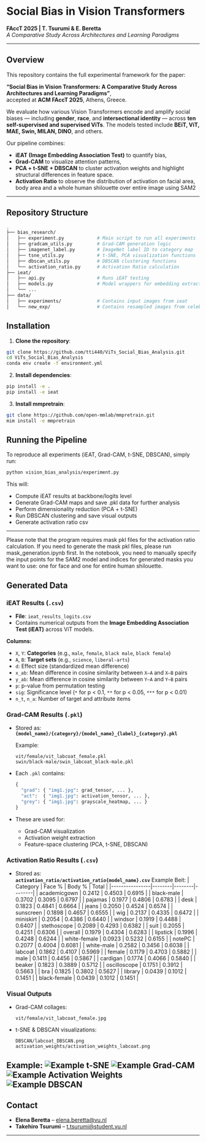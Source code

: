 # Social Bias in Vision Transformers

**FAccT 2025 | T. Tsurumi & E. Beretta**  
*A Comparative Study Across Architectures and Learning Paradigms*

---

## Overview

This repository contains the full experimental framework for the paper:

**“Social Bias in Vision Transformers: A Comparative Study Across Architectures and Learning Paradigms”**,  
accepted at **ACM FAccT 2025**, Athens, Greece.

We evaluate how various Vision Transformers encode and amplify social biases — including **gender**, **race**, and **intersectional identity** — across **ten self-supervised and supervised ViTs**. The models tested include **BEiT, ViT, MAE, Swin, MILAN, DINO**, and others.

Our pipeline combines:
- **iEAT (Image Embedding Association Test)** to quantify bias,
- **Grad-CAM** to visualize attention patterns,
- **PCA + t-SNE + DBSCAN** to cluster activation weights and highlight structural differences in feature space.
- **Activation Ratio** to observe the distribution of activation on facial area, body area and a whole human shilouette over entire image using SAM2
---

## Repository Structure

```bash
.
├── bias_research/
│   ├── experiment.py            # Main script to run all experiments
│   ├── gradcam_utils.py         # Grad-CAM generation logic
│   ├── imagenet_label.py        # ImageNet label ID to category map
│   ├── tsne_utils.py            # t-SNE, PCA visualization functions
│   ├── dbscan_utils.py          # DBSCAN clustering functions
│   └── activation_ratio.py      # Activation Ratio calculation
├── ieat/
│   ├── api.py                   # Runs iEAT testing
│   ├── models.py                # Model wrappers for embedding extraction
│   └── ...
├── data/
│   ├── experiments/             # Contains input images from ieat
│   └── new_exp/                 # Contains resampled images from celebA
```

## Installation
1. **Clone the repository**:
```bash
git clone https://github.com/tti440/ViTs_Social_Bias_Analysis.git
cd ViTs_Social_Bias_Analysis
conda env create -f environment.yml
```
2. **Install dependencies**:
```bash
pip install -e .
pip install -e ieat 
```
3. **Install mmpretrain**:
```bash
git clone https://github.com/open-mmlab/mmpretrain.git
mim install -e mmpretrain
```

## Running the Pipeline

To reproduce all experiments (iEAT, Grad-CAM, t-SNE, DBSCAN), simply run:

```bash
python vision_bias_analysis/experiment.py
```

This will:
- Compute iEAT results at backbone/logits level
- Generate Grad-CAM maps and save .pkl data for further analysis
- Perform dimensionality reduction (PCA + t-SNE)
- Run DBSCAN clustering and save visual outputs
- Generate activation ratio csv
---
Please note that the program requires mask pkl files for the activation ratio calculation.
If you need to generate the mask pkl files, please run mask_generation.ipynb first.
In the notebook, you need to manually specify the input points for the SAM2 model and indices for generated masks you want to use: one for face and one for entire human shilouette.

## Generated Data

### iEAT Results (`.csv`)
- **File**: `ieat_results_logits.csv`
- Contains numerical outputs from the **Image Embedding Association Test (iEAT)** across ViT models.

**Columns:**
- `X`, `Y`: **Categories** (e.g., `male`, `female`, `black male`, `black female`)
- `A`, `B`: **Target sets** (e.g., `science`, `liberal-arts`)
- `d`: Effect size (standardized mean difference)
- `x_ab`: Mean difference in cosine similarity between `X–A` and `X–B` pairs
- `y_ab`: Mean difference in cosine similarity between `Y–A` and `Y–B` pairs
- `p`: p-value from permutation testing
- `sig`: Significance level (`*` for p < 0.1, `**` for p < 0.05, `***` for p < 0.01)
- `n_t`, `n_a`: Number of target and attribute items

### Grad-CAM Results (`.pkl`)
- Stored as:  
  **`{model_name}/{category}/{model_name}_{label}_{category}.pkl`**

  Example:
  ```
  vit/female/vit_labcoat_female.pkl
  swin/black-male/swin_labcoat_black-male.pkl
  ```

- Each `.pkl` contains:
  ```python
  {
    "grad": { "img1.jpg": grad_tensor, ... },
    "act":  { "img1.jpg": activation_tensor, ... },
    "grey": { "img1.jpg": grayscale_heatmap, ... }
  }
  ```

- These are used for:
  - Grad-CAM visualization
  - Activation weight extraction
  - Feature-space clustering (PCA, t-SNE, DBSCAN)

### Activation Ratio Results (`.csv`)
- Stored as:  
  **`activation_ratio/activation_ratio{model_name}.csv`**
  Example Beit:
  | Category       | Face % | Body % | Total  |
|----------------|--------|--------|--------|
| academicgown   | 0.2412 | 0.4503 | 0.6915 |
| black-male     | 0.3702 | 0.3095 | 0.6797 |
| pajamas        | 0.1977 | 0.4806 | 0.6783 |
| desk           | 0.1823 | 0.4841 | 0.6664 |
| jeans          | 0.2050 | 0.4524 | 0.6574 |
| sunscreen      | 0.1898 | 0.4657 | 0.6555 |
| wig            | 0.2137 | 0.4335 | 0.6472 |
| miniskirt      | 0.2054 | 0.4386 | 0.6440 |
| windsor        | 0.1919 | 0.4488 | 0.6407 |
| stethoscope    | 0.2089 | 0.4293 | 0.6382 |
| suit           | 0.2055 | 0.4251 | 0.6306 |
| overall        | 0.1979 | 0.4304 | 0.6283 |
| lipstick       | 0.1996 | 0.4248 | 0.6244 |
| white-female   | 0.0923 | 0.5232 | 0.6155 |
| notePC         | 0.2077 | 0.4004 | 0.6081 |
| white-male     | 0.2582 | 0.3456 | 0.6038 |
| labcoat        | 0.1862 | 0.4107 | 0.5969 |
| female         | 0.1179 | 0.4703 | 0.5882 |
| male           | 0.1411 | 0.4456 | 0.5867 |
| cardigan       | 0.1774 | 0.4066 | 0.5840 |
| beaker         | 0.1823 | 0.3889 | 0.5712 |
| oscilloscope   | 0.1751 | 0.3912 | 0.5663 |
| bra            | 0.1825 | 0.3802 | 0.5627 |
| library        | 0.0439 | 0.1012 | 0.1451 |
| black-female   | 0.0439 | 0.1012 | 0.1451 |


### Visual Outputs
- Grad-CAM collages:
  ```
  vit/female/vit_labcoat_female.jpg
  ```
- t-SNE & DBSCAN visualizations:
  ```
  DBSCAN/labcoat_DBSCAN.png
  activation_weights/activation_weights_labcoat.png
  ```
Example:
![Example t-SNE](gender-career/Gender-Career_dino_logits.png)
![Example Grad-CAM](beit/black-male/beit_labcoat_black-male.jpg)
![Example Activation Weights](activation_weights/activation_weights_labcoat.png)
![Example DBSCAN](DBSCAN/labcoat_DBSCAN.png)
---

## Contact

- **Elena Beretta** – [elena.beretta@vu.nl](mailto:elena.beretta@vu.nl)
- **Takehiro Tsurumi** – [t.tsurumi@student.vu.nl](mailto:t.tsurumi@student.vu.nl)

---
